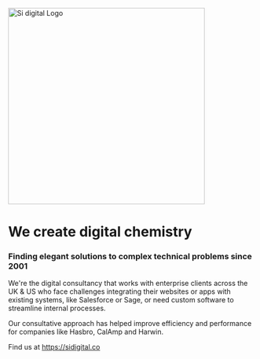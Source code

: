 <img
  alt="Si digital Logo"
  src="https://sidigital.co/images/sidigital-logo.svg" width="400px" 
/>

# We create digital chemistry

### Finding elegant solutions to complex technical problems since 2001

We're the digital consultancy that works with enterprise clients across the UK & US who face challenges integrating their websites or apps with existing systems, like Salesforce or Sage, or need custom software to streamline internal processes.

Our consultative approach has helped improve efficiency and performance for companies like Hasbro, CalAmp and Harwin.

Find us at https://sidigital.co
